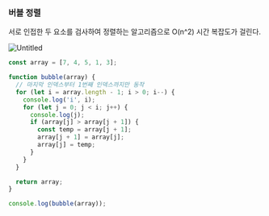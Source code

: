### 버블 정렬

서로 인접한 두 요소를 검사하여 정렬하는 알고리즘으로 O(n^2) 시간 복잡도가 걸린다.

![Untitled](https://distinct-boursin-9c6.notion.site/image/https%3A%2F%2Fprod-files-secure.s3.us-west-2.amazonaws.com%2Fd3cf9fec-22fc-4497-8749-8a20369906be%2Fdcd11a6b-2867-45e6-966d-32707bfbb61a%2FUntitled.png?table=block&id=a21b00df-173d-4a88-af36-fc7a7feec6b2&spaceId=d3cf9fec-22fc-4497-8749-8a20369906be&width=880&userId=&cache=v2)

```jsx
const array = [7, 4, 5, 1, 3];

function bubble(array) {
  // 마지막 인덱스부터 1번째 인덱스까지만 동작
  for (let i = array.length - 1; i > 0; i--) {
    console.log('i', i);
    for (let j = 0; j < i; j++) {
      console.log(j);
      if (array[j] > array[j + 1]) {
        const temp = array[j + 1];
        array[j + 1] = array[j];
        array[j] = temp;
      }
    }
  }

  return array;
}

console.log(bubble(array));
```
